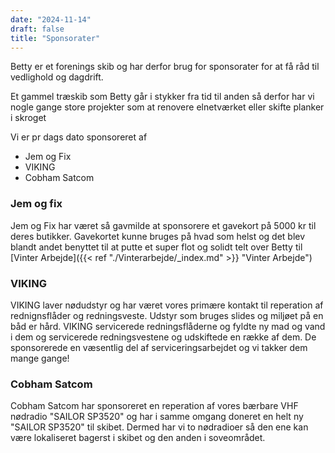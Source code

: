 ```yaml
---
date: "2024-11-14"
draft: false
title: "Sponsorater"
---
```


Betty er et forenings skib og har derfor brug for sponsorater for at få råd til vedlighold og dagdrift.

Et gammel træskib som Betty går i stykker fra tid til anden så derfor har vi nogle gange store projekter som at renovere elnetværket eller skifte planker i skroget

Vi er pr dags dato sponsoreret af

- Jem og Fix
- VIKING
- Cobham Satcom

### Jem og fix

Jem og Fix har været så gavmilde at sponsorere et gavekort på 5000 kr til deres butikker. Gavekortet kunne bruges på hvad som helst og det blev blandt andet benyttet til at putte et super flot og solidt telt over Betty til [Vinter Arbejde]({{< ref "./Vinterarbejde/_index.md" >}} "Vinter Arbejde")

### VIKING

VIKING laver nødudstyr og har været vores primære kontakt til reperation af rednignsflåder og redningsveste. Udstyr som bruges slides og miljøet på en båd er hård. VIKING servicerede redningsflåderne og fyldte ny mad og vand i dem og servicerede redningsvestene og udskiftede en række af dem. De sponsorerede en væsentlig del af serviceringsarbejdet og vi takker dem mange gange!

### Cobham Satcom

Cobham Satcom har sponsoreret en reperation af vores bærbare VHF nødradio "SAILOR SP3520" og har i samme omgang doneret en helt ny "SAILOR SP3520" til skibet. Dermed har vi to nødradioer så den ene kan være lokaliseret bagerst i skibet og den anden i soveområdet.
